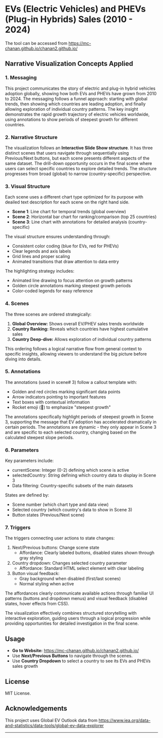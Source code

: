 # EVs (Electric Vehicles) and PHEVs (Plug-in Hybrids) Sales (2010 - 2024)

The tool can be accessed from https://mc-chanan.github.io/chanan2.github.io/

## Narrative Visualization Concepts Applied

### 1. Messaging

This project communicates the story of electric and plug-in hybrid vehicles adoption globally, showing how both EVs and PHEVs have grown from 2010 to 2024. The messaging follows a funnel approach: starting with global trends, then showing which countries are leading adoption, and finally allowing exploration of individual country patterns. The key insight demonstrates the rapid growth trajectory of electric vehicles worldwide, using annotations to show periods of steepest growth for different countries.

### 2. Narrative Structure

The visualization follows an **Interactive Slide Show structure**. It has three distinct scenes that users navigate through sequentially using Previous/Next buttons, but each scene presents different aspects of the same dataset. The drill-down opportunity occurs in the final scene where users can select specific countries to explore detailed trends. The structure progresses from broad (global) to narrow (country-specific) perspective.

### 3. Visual Structure

Each scene uses a different chart type optimized for its purpose with deailed text description for each scene on the right hand side.

- **Scene 1**: Line chart for temporal trends (global overview)
- **Scene 2**: Horizontal bar chart for ranking/comparison (top 25 countries)
- **Scene 3**: Line chart with annotations for detailed analysis (country-specific)

The visual structure ensures understanding through:

- Consistent color coding (blue for EVs, red for PHEVs)
- Clear legends and axis labels
- Grid lines and proper scaling
- Animated transitions that draw attention to data entry

The highlighting strategy includes:

- Animated line drawing to focus attention on growth patterns
- Golden circle annotations marking steepest growth periods
- Color-coded legends for easy reference

### 4. Scenes

The three scenes are ordered strategically:

1. **Global Overview:** Shows overall EV/PHEV sales trends worldwide
2. **Country Ranking:** Reveals which countries have highest cumulative sales
3. **Country Deep-dive:** Allows exploration of individual country patterns

This ordering follows a logical narrative flow from general context to specific insights, allowing viewers to understand the big picture before diving into details.

### 5. Annotations

The annotations (used in scene# 3) follow a callout template with:

- Golden and red circles marking significant data points
- Arrow indicators pointing to important features
- Text boxes with contextual information
- Rocket emoji (🚀) to emphasize "steepest growth"

The annotations specifically highlight periods of steepest growth in Scene 3, supporting the message that EV adoption has accelerated dramatically in certain periods. The annotations are dynamic - they only appear in Scene 3 and are specific to each selected country, changing based on the calculated steepest slope periods.

### 6. Parameters

Key parameters include:

- currentScene: Integer (0-2) defining which scene is active
- selectedCountry: String defining which country data to display in Scene 3
- Data filtering: Country-specific subsets of the main datasets

States are defined by:

- Scene number (which chart type and data view)
- Selected country (which country's data to show in Scene 3)
- Button states (Previous/Next scene)

### 7. Triggers

The triggers connecting user actions to state changes:
1. Next/Previous buttons: Change scene state
   - Affordance: Clearly labeled buttons, disabled states shown through gray styling
2. Country dropdown: Changes selected country parameter
   - Affordance: Standard HTML select element with clear labeling
3. Button visual feedback:
   - Gray background when disabled (first/last scenes)
   - Normal styling when active

The affordances clearly communicate available actions through familiar UI patterns (buttons and dropdown menus) and visual feedback (disabled states, hover effects from CSS).

The visualization effectively combines structured storytelling with interactive exploration, guiding users through a logical progression while providing opportunities for detailed investigation in the final scene.

## Usage

- **Go to Website:** https://mc-chanan.github.io/chanan2.github.io/
- Use **Next/Previous Buttons** to navigate through the scenes.
- Use **Country Dropdown** to select a country to see its EVs and PHEVs sales growth

## License

MIT License.

## Acknowledgements

This project uses Global EV Outlook data from https://www.iea.org/data-and-statistics/data-tools/global-ev-data-explorer


---


